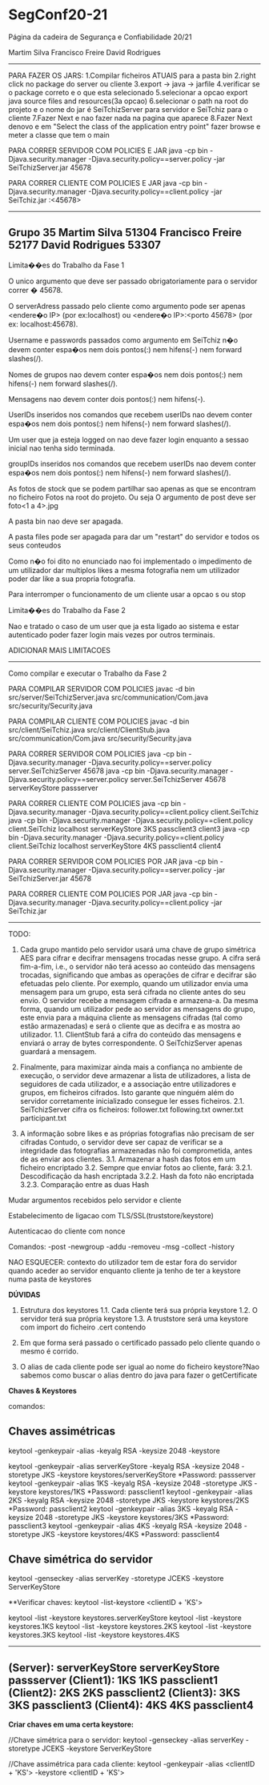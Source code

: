 # SegConf20-21
Página da cadeira de Segurança e Confiabilidade 20/21 

Martim Silva 
Francisco Freire
David Rodrigues


----------------------

PARA FAZER OS JARS:
1.Compilar ficheiros ATUAIS para a pasta bin
2.right click no package do server ou cliente
3.export -> java -> jarfile
4.verificar se o package correto e o que esta selecionado
5.selecionar a opcao export java source files and resources(3a opcao)
6.selecionar o path na root do projeto e o nome do jar é SeiTchizServer para servidor e SeiTchiz para o cliente
7.Fazer Next e nao fazer nada na pagina que aparece
8.Fazer Next denovo e em "Select the class of the application entry point" fazer browse
e meter a classe que tem o main

PARA CORRER SERVIDOR COM POLICIES E JAR
java -cp bin -Djava.security.manager -Djava.security.policy==server.policy -jar SeiTchizServer.jar 45678

PARA CORRER CLIENTE COM POLICIES E JAR
java -cp bin -Djava.security.manager -Djava.security.policy==client.policy -jar SeiTchiz.jar <IP>:<45678> <userID> <userPassword>


----------------------
Grupo 35
Martim Silva 51304
Francisco Freire 52177
David Rodrigues 53307
----------------------
Limita��es do Trabalho da Fase 1

O unico argumento que deve ser passado obrigatoriamente para o servidor correr � 45678.

O serverAdress passado pelo cliente como argumento pode ser apenas <endere�o IP> (por ex:localhost) ou <endere�o IP>:<porto 45678> (por ex: localhost:45678).

Username e passwords passados como argumento em SeiTchiz n�o devem conter espa�os nem dois pontos(:) nem hifens(-) nem forward slashes(/).

Nomes de grupos nao devem conter espa�os nem dois pontos(:) nem hifens(-) nem forward slashes(/).

Mensagens nao devem conter dois pontos(:) nem hifens(-).

UserIDs inseridos nos comandos que recebem userIDs nao devem conter espa�os nem dois pontos(:) nem hifens(-) nem forward slashes(/).

Um user que ja esteja logged on nao deve fazer login enquanto a sessao inicial nao tenha sido terminada.

groupIDs inseridos nos comandos que recebem userIDs nao devem conter espa�os nem dois pontos(:) nem hifens(-) nem forward slashes(/).

As fotos de stock que se podem partilhar sao apenas as que se encontram no ficheiro Fotos na root do projeto.
Ou seja O argumento <photo> de post deve ser foto<1 a 4>.jpg

A pasta bin nao deve ser apagada.

A pasta files pode ser apagada para dar um "restart" do servidor e todos os seus conteudos

Como n�o foi dito no enunciado nao foi implementado o impedimento de um utilizador dar multiplos likes a mesma fotografia nem um utilizador poder dar like a sua propria fotografia.

Para interromper o funcionamento de um cliente usar a opcao s ou stop

Limita��es do Trabalho da Fase 2

Nao e tratado o caso de um user que ja esta ligado ao sistema e estar autenticado poder fazer login mais vezes por outros terminais. 

ADICIONAR MAIS LIMITACOES


----------------------
Como compilar e executar o Trabalho da Fase 2

PARA COMPILAR SERVIDOR COM POLICIES
javac -d bin src/server/SeiTchizServer.java src/communication/Com.java src/security/Security.java

PARA COMPILAR CLIENTE COM POLICIES
javac -d bin src/client/SeiTchiz.java src/client/ClientStub.java src/communication/Com.java src/security/Security.java

PARA CORRER SERVIDOR COM POLICIES
java -cp bin -Djava.security.manager -Djava.security.policy==server.policy server.SeiTchizServer 45678 <keystore> <keystore-password>
java -cp bin -Djava.security.manager -Djava.security.policy==server.policy server.SeiTchizServer 45678 serverKeyStore passserver

PARA CORRER CLIENTE COM POLICIES
java -cp bin -Djava.security.manager -Djava.security.policy==client.policy client.SeiTchiz <serverAddress> <truststore> <keystore> <keystore-password> <clientID>
java -cp bin -Djava.security.manager -Djava.security.policy==client.policy client.SeiTchiz localhost serverKeyStore 3KS passclient3 client3
java -cp bin -Djava.security.manager -Djava.security.policy==client.policy client.SeiTchiz localhost serverKeyStore 4KS passclient4 client4


PARA CORRER SERVIDOR COM POLICIES POR JAR
java -cp bin -Djava.security.manager -Djava.security.policy==server.policy -jar SeiTchizServer.jar 45678 <keystore> <keystore-password>

PARA CORRER CLIENTE COM POLICIES POR JAR
java -cp bin -Djava.security.manager -Djava.security.policy==client.policy -jar SeiTchiz.jar <serverAddress> <truststore> <keystore> <keystore-password> <clientID>

----------------------

TODO:
1. Cada grupo mantido pelo servidor usará uma chave de grupo simétrica AES para cifrar e decifrar mensagens trocadas nesse grupo. A cifra será fim-a-fim, i.e., o servidor não terá acesso ao conteúdo das mensagens trocadas, significando que ambas as operações de cifrar e decifrar são efetuadas pelo cliente. Por exemplo, quando um utilizador envia uma mensagem para um grupo, esta será cifrada no cliente antes do seu envio. O servidor recebe a mensagem cifrada e armazena-a. Da mesma forma, quando um utilizador pede ao servidor as mensagens do grupo, este envia para a máquina cliente as mensagens cifradas (tal como estão armazenadas) e será o cliente que as decifra e as mostra ao utilizador.
    1.1. ClientStub fará a cifra do conteúdo das mensagens e enviará o array de bytes correspondente. O SeiTchizServer apenas guardará a mensagem. 

2. Finalmente, para maximizar ainda mais a confiança no ambiente de execução, o servidor deve armazenar a lista de utilizadores, a lista de seguidores de cada utilizador, e a associação entre utilizadores e grupos, em ficheiros cifrados. Isto garante que ninguém além do servidor corretamente inicializado consegue ler esses ficheiros. 
    2.1. SeiTchizServer cifra os ficheiros:
            follower.txt
            following.txt
            owner.txt
            participant.txt

3. A informação sobre likes e as próprias fotografias não precisam de ser cifradas Contudo, o servidor deve ser capaz de verificar se a integridade das fotografias armazenadas não foi comprometida, antes de as enviar aos clientes.
    3.1. Armazenar a hash das fotos em um ficheiro encriptado
    3.2. Sempre que enviar fotos ao cliente, fará: 
            3.2.1. Descodificação da hash encriptada
            3.2.2. Hash da foto não encriptada
            3.2.3. Comparação entre as duas Hash


Mudar argumentos recebidos pelo servidor e cliente

Estabelecimento de ligacao com TLS/SSL(truststore/keystore)

Autenticacao do cliente com nonce

Comandos:
	-post
	-newgroup
	-addu
	-removeu
	-msg
	-collect
	-history
	
NAO ESQUECER:
contexto do utilizador tem de estar fora do servidor
quando aceder ao servidor enquanto cliente ja tenho de ter a keystore numa pasta de keystores            

**DÚVIDAS**
1. Estrutura dos keystores
    1.1. Cada cliente terá sua própria keystore
    1.2. O servidor terá sua própria keystore
    1.3. A truststore será uma keystore com import do ficheiro .cert contendo 

2. Em que forma será passado o certificado passado pelo cliente quando o mesmo é corrido.

3. O alias de cada cliente pode ser igual ao nome do ficheiro keystore?Nao sabemos como buscar o alias dentro do java para fazer o getCertificate



**Chaves & Keystores**

comandos:

## Chaves assimétricas
keytool -genkeypair -alias <ALIASDACHAVE> -keyalg RSA -keysize 2048 -keystore <NOMEFICHEIROKEYSTORE>

keytool -genkeypair -alias serverKeyStore -keyalg RSA -keysize 2048 -storetype JKS -keystore keystores/serverKeyStore 
*Password: passserver
keytool -genkeypair -alias 1KS -keyalg RSA -keysize 2048 -storetype JKS -keystore keystores/1KS
*Password: passclient1
keytool -genkeypair -alias 2KS -keyalg RSA -keysize 2048 -storetype JKS -keystore keystores/2KS
*Password: passclient2
keytool -genkeypair -alias 3KS -keyalg RSA -keysize 2048 -storetype JKS -keystore keystores/3KS
*Password: passclient3
keytool -genkeypair -alias 4KS -keyalg RSA -keysize 2048 -storetype JKS -keystore keystores/4KS
*Password: passclient4

## Chave simétrica do servidor 
keytool -genseckey -alias serverKey -storetype JCEKS -keystore ServerKeyStore


**Verificar chaves:
keytool -list-keystore <clientID + 'KS'>

keytool -list -keystore keystores.serverKeyStore
keytool -list -keystore keystores.1KS
keytool -list -keystore keystores.2KS
keytool -list -keystore keystores.3KS
keytool -list -keystore keystores.4KS

------------------------------------------------------------------
(Server):      serverKeyStore   serverKeyStore       passserver
(Client1):          1KS             1KS              passclient1
(Client2):          2KS             2KS              passclient2
(Client3):          3KS             3KS              passclient3
(Client4):          4KS             4KS              passclient4
                <keystore>        <alias>            <password>
------------------------------------------------------------------

**Criar chaves em uma certa keystore:**

//Chave simétrica para o servidor:
keytool -genseckey -alias serverKey -storetype JCEKS -keystore ServerKeyStore

//Chave assimétrica para cada cliente:
keytool -genkeypair -alias <clientID + 'KS'> -keystore <clientID + 'KS'>
